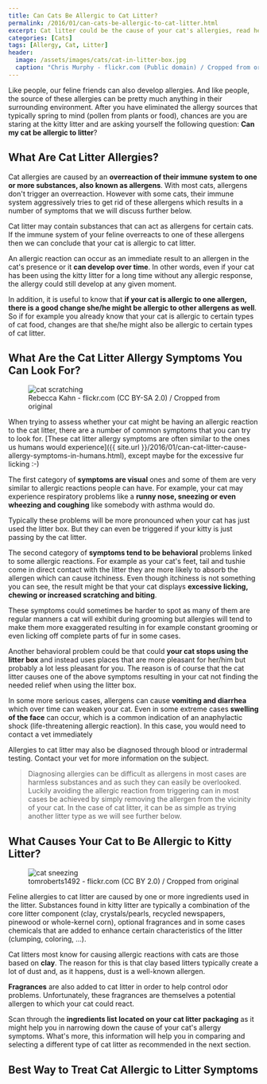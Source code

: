 ```yaml
---
title: Can Cats Be Allergic to Cat Litter?
permalink: /2016/01/can-cats-be-allergic-to-cat-litter.html
excerpt: Cat litter could be the cause of your cat's allergies, read here why.
categories: [Cats]
tags: [Allergy, Cat, Litter]
header:
  image: /assets/images/cats/cat-in-litter-box.jpg
  caption: "Chris Murphy - flickr.com (Public domain) / Cropped from original"
---
```


Like people, our feline friends can also develop allergies. And like people, the source of these allergies can be pretty much anything in their surrounding environment. After you have eliminated the allergy sources that typically spring to mind (pollen from plants or food), chances are you are staring at the kitty litter and are asking yourself the following question: **Can my cat be allergic to litter**?

## What Are Cat Litter Allergies?

Cat allergies are caused by an **overreaction of their immune system to one or more substances, also known as allergens**. With most cats, allergens don't trigger an overreaction. However with some cats, their immune system aggressively tries to get rid of these allergens which results in a number of symptoms that we will discuss further below.

Cat litter may contain substances that can act as allergens for certain cats. If the immune system of your feline overreacts to one of these allergens then we can conclude that your cat is allergic to cat litter.

An allergic reaction can occur as an immediate result to an allergen in the cat's presence or it **can develop over time**. In other words, even if your cat has been using the kitty litter for a long time without any allergic response, the allergy could still develop at any given moment.

In addition, it is useful to know that **if your cat is allergic to one allergen, there is a good change she/he might be allergic to other allergens as well**. So if for example you already know that your cat is allergic to certain types of cat food, changes are that she/he might also be allergic to certain types of cat litter.

## What Are the Cat Litter Allergy Symptoms You Can Look For?

<figure>
    <img src="{{ site.url }}/assets/images/cats/cat-scratching.jpg" alt="cat scratching">
    <figcaption>Rebecca Kahn - flickr.com (CC BY-SA 2.0) / Cropped from original</figcaption>
</figure>

When trying to assess whether your cat might be having an allergic reaction to the cat litter, there are a number of common symptoms that you can try to look for. [These cat litter allergy symptoms are often similar to the ones us humans would experience]({{ site.url }}/2016/01/can-cat-litter-cause-allergy-symptoms-in-humans.html), except maybe for the excessive fur licking :-)

The first category of **symptoms are visual** ones and some of them are very similar to allergic reactions people can have. For example, your cat may experience respiratory problems like a **runny nose, sneezing or even wheezing and coughing** like somebody with asthma would do.

Typically these problems will be more pronounced when your cat has just used the litter box. But they can even be triggered if your kitty is just passing by the cat litter.

The second category of **symptoms tend to be behavioral** problems linked to some allergic reactions. For example as your cat's feet, tail and tushie come in direct contact with the litter they are more likely to absorb the allergen which can cause itchiness. Even though itchiness is not something you can see, the result might be that your cat displays **excessive licking, chewing or increased scratching and biting**.

These symptoms could sometimes be harder to spot as many of them are regular manners a cat will exhibit during grooming but allergies will tend to make them more exaggerated resulting in for example constant grooming or even licking off complete parts of fur in some cases.

Another behavioral problem could be that could **your cat stops using the litter box** and instead uses places that are more pleasant for her/him but probably a lot less pleasant for you. The reason is of course that the cat litter causes one of the above symptoms resulting in your cat not finding the needed relief when using the litter box.

In some more serious cases, allergens can cause **vomiting and diarrhea** which over time can weaken your cat. Even in some extreme cases **swelling of the face** can occur, which is a common indication of an anaphylactic shock (life-threatening allergic reaction). In this case, you would need to contact a vet immediately

Allergies to cat litter may also be diagnosed through blood or intradermal testing. Contact your vet for more information on the subject.

> Diagnosing allergies can be difficult as allergens in most cases are harmless substances and as such they can easily be overlooked. Luckily avoiding the allergic reaction from triggering can in most cases be achieved by simply removing the allergen from the vicinity of your cat. In the case of cat litter, it can be as simple as trying another litter type as we will see further below.

## What Causes Your Cat to Be Allergic to Kitty Litter?

<figure>
    <img src="{{ site.url }}/assets/images/cats/cat-sneezing.jpg" alt="cat sneezing">
    <figcaption>tomroberts1492 - flickr.com (CC BY 2.0) / Cropped from original</figcaption>
</figure>

Feline allergies to cat litter are caused by one or more ingredients used in the litter. Substances found in kitty litter are typically a combination of the core litter component (clay, crystals/pearls, recycled newspapers, pinewood or whole-kernel corn), optional fragrances and in some cases chemicals that are added to enhance certain characteristics of the litter (clumping, coloring, ...).

Cat litters most know for causing allergic reactions with cats are those based on **clay**. The reason for this is that clay based litters typically create a lot of dust and, as it happens, dust is a well-known allergen.

**Fragrances** are also added to cat litter in order to help control odor problems. Unfortunately, these fragrances are themselves a potential allergen to which your cat could react.

Scan through the **ingredients list located on your cat litter packaging** as it might help you in narrowing down the cause of your cat's allergy symptoms. What's more, this information will help you in comparing and selecting a different type of cat litter as recommended in the next section.

## Best Way to Treat Cat Allergic to Litter Symptoms





